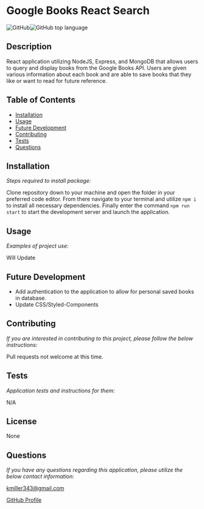 # Google Books React Search

  ![GitHub](https://img.shields.io/github/license/k1te-m/Google-Books-React-Search)![GitHub top language](https://img.shields.io/github/languages/top/k1te-m/Google-Books-React-Search)

  ## Description
  React application utilizing NodeJS, Express, and MongoDB that allows users to query and display books from the Google Books API. Users are given various information about each book and are able to save books that they like or want to read for future reference.

  ## Table of Contents
  * [Installation](#installation)
  * [Usage](#usage)
  * [Future Development](#future-development)
  * [Contributing](#contributing)
  * [Tests](#tests)
  * [Questions](#questions)

  ## Installation 
    
  *Steps required to install package:* 
    
  Clone repository down to your machine and open the folder in your preferred code editor. From there navigate to your terminal and utilize `npm i` to install all necessary dependencies. Finally enter the command `npm run start` to start the development server and launch the application. 

  ## Usage

  *Examples of project use:*

  Will Update
  
  ## Future Development
  
  - Add authentication to the application to allow for personal saved books in database.
  - Update CSS/Styled-Components 

  ## Contributing

  *If you are interested in contributing to this project, please follow the below instructions:*

  Pull requests not welcome at this time.

  ## Tests

  *Application tests and instructions for them:*

  N/A

  ## License

  None
  

  ## Questions

  *If you have any questions regarding this application, please utilize the below contact information:*

  [kmiller343@gmail.com](mailto:kmiller343@gmail.com)
  
  [GitHub Profile](https://www.github.com/k1te-m)
  
